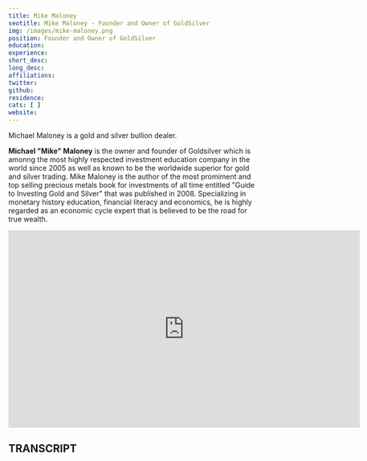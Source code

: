 ```yaml
---
title: Mike Maloney
seotitle: Mike Maloney - Founder and Owner of GoldSilver
img: /images/mike-maloney.png
position: Founder and Owner of GoldSilver
education:
experience:
short_desc:
long_desc:
affiliations: 
twitter: 
github: 
residence:
cats: [ ]
website:  
---
```


<p>Michael Maloney is a gold and silver bullion dealer.

<p><strong>Michael "Mike" Maloney</strong> is the owner and founder of Goldsilver which is amonng the most highly respected investment education company in the world since 2005 as well as known to be the worldwide superior for gold and silver trading. Mike Maloney is the author of the most promiment and top selling precious metals book for investments of all time entitled "Guide to Investing Gold and Silver" that was published in 2008. Specializing in monetary history education, financial literacy and economics, he is highly regarded as an economic cycle expert that is believed to be the road for true wealth.</p>

<iframe width="700" height="394" src="https://www.youtube.com/embed/EdSq5H7awi8" frameborder="0" allowfullscreen></iframe>

<h2>TRANSCRIPT</h2>
